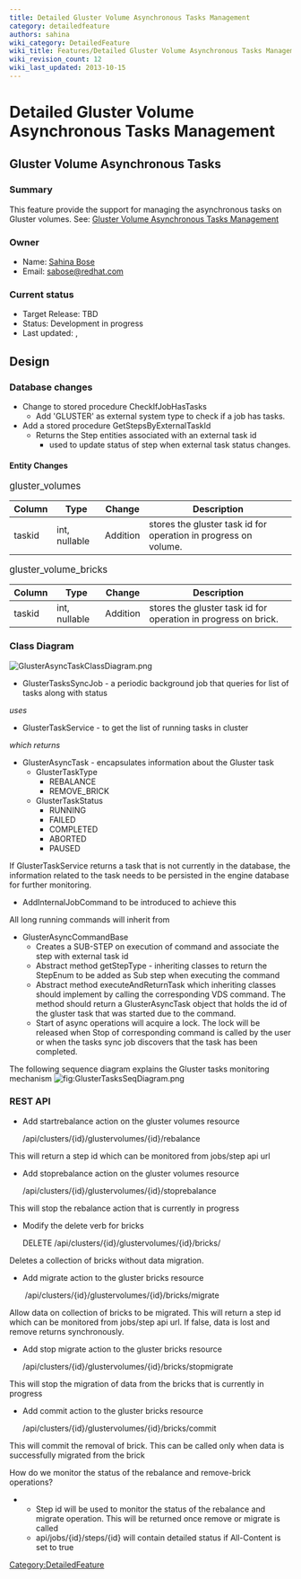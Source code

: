 ```yaml
---
title: Detailed Gluster Volume Asynchronous Tasks Management
category: detailedfeature
authors: sahina
wiki_category: DetailedFeature
wiki_title: Features/Detailed Gluster Volume Asynchronous Tasks Management
wiki_revision_count: 12
wiki_last_updated: 2013-10-15
---
```


# Detailed Gluster Volume Asynchronous Tasks Management

## Gluster Volume Asynchronous Tasks

### Summary

This feature provide the support for managing the asynchronous tasks on Gluster volumes. See: [ Gluster Volume Asynchronous Tasks Management](Features/Gluster_Volume_Asynchronous_Tasks_Management)

### Owner

*   Name: [ Sahina Bose](User:Sahina)
*   Email: <sabose@redhat.com>

### Current status

*   Target Release: TBD
*   Status: Development in progress
*   Last updated: ,

## Design

### Database changes

*   Change to stored procedure CheckIfJobHasTasks
    -   Add 'GLUSTER' as external system type to check if a job has tasks.
*   Add a stored procedure GetStepsByExternalTaskId
    -   Returns the Step entities associated with an external task id
        -   used to update status of step when external task status changes.

#### Entity Changes

<big>gluster_volumes</big>

| Column | Type          | Change   | Description                                                     |
|--------|---------------|----------|-----------------------------------------------------------------|
| taskid | int, nullable | Addition | stores the gluster task id for operation in progress on volume. |

<big>gluster_volume_bricks</big>

| Column | Type          | Change   | Description                                                    |
|--------|---------------|----------|----------------------------------------------------------------|
| taskid | int, nullable | Addition | stores the gluster task id for operation in progress on brick. |

### Class Diagram

![](GlusterAsyncTaskClassDiagram.png "GlusterAsyncTaskClassDiagram.png")

*   GlusterTasksSyncJob - a periodic background job that queries for list of tasks along with status

*uses*

*   GlusterTaskService - to get the list of running tasks in cluster

*which returns*

*   GlusterAsyncTask - encapsulates information about the Gluster task
    -   GlusterTaskType
        -   REBALANCE
        -   REMOVE_BRICK
    -   GlusterTaskStatus
        -   RUNNING
        -   FAILED
        -   COMPLETED
        -   ABORTED
        -   PAUSED

If GlusterTaskService returns a task that is not currently in the database, the information related to the task needs to be persisted in the engine database for further monitoring.

*   AddInternalJobCommand to be introduced to achieve this

All long running commands will inherit from

*   GlusterAsyncCommandBase
    -   Creates a SUB-STEP on execution of command and associate the step with external task id
    -   Abstract method getStepType - inheriting classes to return the StepEnum to be added as Sub step when executing the command
    -   Abstract method executeAndReturnTask which inheriting classes should implement by calling the corresponding VDS command. The method should return a GlusterAsyncTask object that holds the id of the gluster task that was started due to the command.
    -   Start of async operations will acquire a lock. The lock will be released when Stop of corresponding command is called by the user or when the tasks sync job discovers that the task has been completed.

The following sequence diagram explains the Gluster tasks monitoring mechanism ![](GlusterTasksSeqDiagram.png "fig:GlusterTasksSeqDiagram.png")

### REST API

*   Add startrebalance action on the gluster volumes resource

      /api/clusters/{id}/glustervolumes/{id}/rebalance

This will return a step id which can be monitored from jobs/step api url

*   Add stoprebalance action on the gluster volumes resource

      /api/clusters/{id}/glustervolumes/{id}/stoprebalance

This will stop the rebalance action that is currently in progress

*   Modify the delete verb for bricks

      DELETE /api/clusters/{id}/glustervolumes/{id}/bricks/

Deletes a collection of bricks without data migration.

*   Add migrate action to the gluster bricks resource

       /api/clusters/{id}/glustervolumes/{id}/bricks/migrate

Allow data on collection of bricks to be migrated. This will return a step id which can be monitored from jobs/step api url. If false, data is lost and remove returns synchronously.

*   Add stop migrate action to the gluster bricks resource

      /api/clusters/{id}/glustervolumes/{id}/bricks/stopmigrate

This will stop the migration of data from the bricks that is currently in progress

*   Add commit action to the gluster bricks resource

      /api/clusters/{id}/glustervolumes/{id}/bricks/commit

This will commit the removal of brick. This can be called only when data is successfully migrated from the brick

How do we monitor the status of the rebalance and remove-brick operations?

*   -   Step id will be used to monitor the status of the rebalance and migrate operation. This will be returned once remove or migrate is called
    -   api/jobs/{id}/steps/{id} will contain detailed status if All-Content is set to true

<Category:DetailedFeature>
